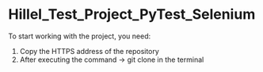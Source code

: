 # Hillel_Test_Project_PyTest_Selenium
To start working with the project, you need:
1. Copy the HTTPS address of the repository
2. After executing the command -> git clone <repo url> in the terminal
